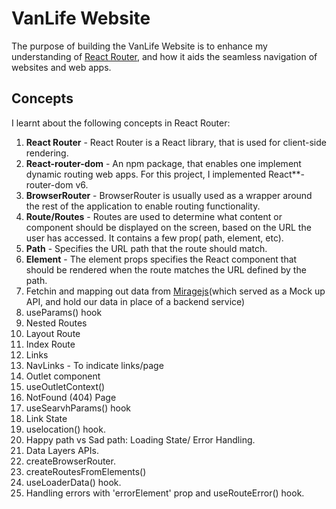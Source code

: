 # VanLife Website

The purpose of building the VanLife Website is to enhance my understanding of [React Router](https://www.reactrouter.com), and how it aids the seamless navigation of websites and web apps.

## Concepts

I learnt about the following concepts in React Router:

1. **React Router** - React Router is a React library, that is used for client-side rendering.
2. **React-router-dom** - An npm package, that enables one implement dynamic routing web apps. For this project, I implemented React\*\*-router-dom v6.
3. **BrowserRouter** - BrowserRouter is usually used as a wrapper around the rest of the application to enable routing functionality.
4. **Route/Routes** - Routes are used to determine what content or component should be displayed on the screen, based on the URL the user has accessed. It contains a few prop( path, element, etc).
5. **Path** - Specifies the URL path that the route should match.
6. **Element** - The element props specifies the React component that should be rendered when the route matches the URL defined by the path.
7. Fetchin and mapping out data from [Miragejs](https://www.miragejs.com)(which served as a Mock up API, and hold our data in place of a backend service)
8. useParams() hook
9. Nested Routes
10. Layout Route
11. Index Route
12. Links
13. NavLinks - To indicate links/page
14. Outlet component
15. useOutletContext()
16. NotFound (404) Page
17. useSearvhParams() hook
18. Link State
19. uselocation() hook.
20. Happy path vs Sad path: Loading State/ Error Handling.
21. Data Layers APIs.
22. createBrowserRouter.
23. createRoutesFromElements()
24. useLoaderData() hook.
25. Handling errors with 'errorElement' prop and useRouteError() hook.
